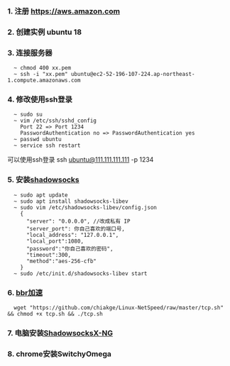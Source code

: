 ### 1. 注册 https://aws.amazon.com
### 2. 创建实例 ubuntu 18
### 3. 连接服务器
```
  ~ chmod 400 xx.pem
  ~ ssh -i "xx.pem" ubuntu@ec2-52-196-107-224.ap-northeast-1.compute.amazonaws.com
```
### 4. 修改使用ssh登录 
```
  ~ sudo su
  ~ vim /etc/ssh/sshd_config
    Port 22 => Port 1234
    PasswordAuthentication no => PasswordAuthentication yes
  ~ passwd ubuntu 
  ~ service ssh restart
```
可以使用ssh登录 ssh ubuntu@111.111.111.111 -p 1234

### 5. 安装[shadowsocks](https://github.com/shadowsocks/shadowsocks-libev#debian--ubuntu)
```
  ~ sudo apt update
  ~ sudo apt install shadowsocks-libev
  ~ sudo vim /etc/shadowsocks-libev/config.json
    {
      "server": "0.0.0.0", //改成私有 IP
      "server_port": 你自己喜欢的端口号,
      "local_address": "127.0.0.1",
      "local_port":1080,
      "password":"你自己喜欢的密码",
      "timeout":300,
      "method":"aes-256-cfb"
    }
  ~ sudo /etc/init.d/shadowsocks-libev start
```
### 6. [bbr加速](http://freetribe.me/?p=546)
```
  wget "https://github.com/chiakge/Linux-NetSpeed/raw/master/tcp.sh" && chmod +x tcp.sh && ./tcp.sh
```
### 7. 电脑安装[ShadowsocksX-NG](https://github.com/shadowsocks/ShadowsocksX-NG/releases/)
### 8. chrome安装SwitchyOmega

<!-- 
### 1.https://www.sslforfree.com/create?generate&domains=chenguangliang.com%20www.chenguangliang.com
### 2.文件放到/usr/share/nginx/html/.well-known/acme-challenge 确保访问
### 3./etc/nginx/certificate.crt || private.key
### 4.nginx -s reload -->
